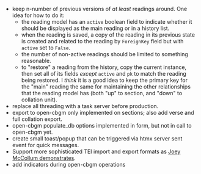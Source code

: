 - keep n-number of previous versions of *at least* readings around. One idea for how to do it:
    - the reading model has an `active` boolean field to indicate whether it should be displayed as the main reading or in a history list.
    - when the reading is saved, a copy of the reading in its previous state is created and related to the reading by `ForeignKey` field but with `active` set to `False`.
    - the number of non-active readings should be limited to something reasonable.
    - to "restore" a reading from the history, copy the current instance, then set all of its fields *except* `active` and `pk` to match the reading being restored. I *think* it is a good idea to keep the primary key for the "main" reading the same for maintaining the other relationships that the reading model has (both "up" to section, and "down" to collation unit).
- replace all threading with a task server before production.
- export to open-cbgm only implemented on sections; also add verse and full collation export.
- open-cbgm populate_db options implemented in form, but not in call to open-cbgm yet.
- create small toast/popup that can be triggered via htmx server sent event for quick messages.
- Support more sophisticated TEI import and export formats as [Joey McCollum demonstrates](https://jjmccollum.github.io/teiphy/advanced.html#analysis-at-varying-levels-of-detail-using-reading-types).
- add indicators during open-cbgm operations